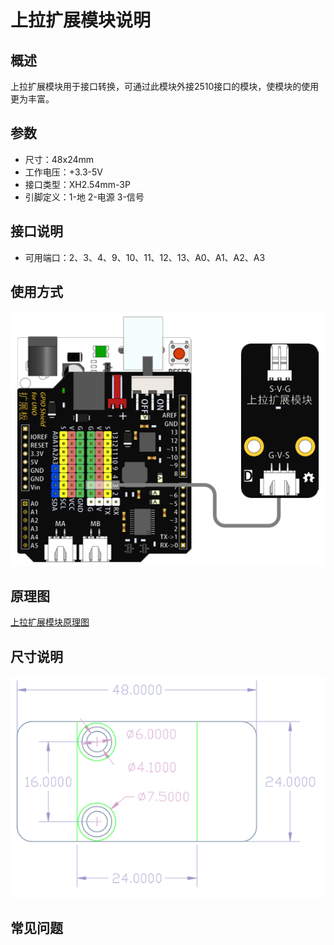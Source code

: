 # 上拉扩展模块说明   

## 概述
上拉扩展模块用于接口转换，可通过此模块外接2510接口的模块，使模块的使用更为丰富。

## 参数  
- 尺寸：48x24mm
- 工作电压：+3.3-5V
- 接口类型：XH2.54mm-3P
- 引脚定义：1-地 2-电源 3-信号  

## 接口说明   
- 可用端口：2、3、4、9、10、11、12、13、A0、A1、A2、A3

## 使用方式
![](./images/23.png)

## 原理图
[上拉扩展模块原理图](https://github.com/Haohaodada-official/haohaodada-docs/blob/master/%E5%8E%9F%E7%90%86%E5%9B%BE/%E4%B8%8A%E6%8B%89%E6%89%A9%E5%B1%95%E6%A8%A1%E5%9D%97.pdf)

## 尺寸说明
![](./images/01.png)

## 常见问题
 